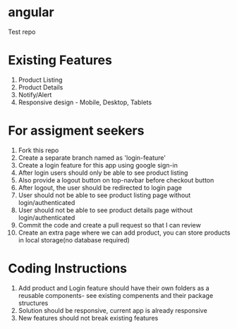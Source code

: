 # angular
Test repo

# Existing Features
1. Product Listing
2. Product Details
3. Notify/Alert
4. Responsive design - Mobile, Desktop, Tablets

# For assigment seekers
1.  Fork this repo
2.  Create a separate branch named as 'login-feature'
3.  Create a login feature for this app using google sign-in
4.  After login users should only be able to see product listing
5.  Also provide a logout button on top-navbar before checkout button
6.  After logout, the user should be redirected to login page
7.  User should not be able to see product listing page without login/authenticated
8.  User should not be able to see product details page without login/authenticated
9.  Commit the code and create a pull request so that I can review 
10. Create an extra page where we can add product, you can store products in local storage(no database required)

# Coding Instructions
1. Add product and Login feature should have their own folders as a reusable components- see existing compenents and their package structures
2. Solution should be responsive, current app is already responsive
3. New features should not break existing features
